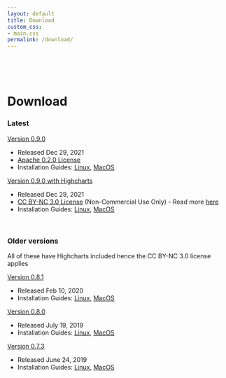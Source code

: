 ```yaml
---
layout: default
title: Download
custom_css:
- main.css
permalink: /download/
---
```


<p>&nbsp;</p>
<p>&nbsp;</p>

# Download


### Latest

[Version 0.9.0](https://peterbanda.net/ada-web-0.9.0.zip)
- Released Dec 29, 2021
- [Apache 0.2.0 License](https://www.apache.org/licenses/LICENSE-2.0.txt)
- Installation Guides: [Linux](/installation/linux/0_9_0), [MacOS](/installation/macos/0_9_0)

[Version 0.9.0 with Highcharts](https:/peterbanda.net/ada-web-highcharts-0.9.0.zip)
- Released Dec 29, 2021
- [CC BY-NC 3.0 License](https://creativecommons.org/licenses/by-nc/3.0/) (Non-Commercial Use Only) - Read more [here](https://github.com/ada-discovery/ada-web-highcharts)
- Installation Guides: [Linux](/installation/linux/0_9_0_w_highcharts), [MacOS](/installation/macos/0_9_0_w_highcharts)

&nbsp; 

### Older versions

All of these have Highcharts included hence the CC BY-NC 3.0 license applies 

[Version 0.8.1](https://webdav-r3lab.uni.lu/public/ada-artifacts/ada-web-0.8.1.zip)
- Released Feb 10, 2020
- Installation Guides: [Linux](/installation/linux/0_8_x), [MacOS](/installation/macos/0_8_x)

[Version 0.8.0](https://webdav-r3lab.uni.lu/public/ada-artifacts/ada-web-0.8.x/ada-web-0.8.0.zip)
- Released July 19, 2019
- Installation Guides: [Linux](/installation/linux/0_8_x), [MacOS](/installation/macos/0_8_x)

[Version 0.7.3](https://peterbanda.net/ada-web-0.7.3.zip)
- Released June 24, 2019
- Installation Guides: [Linux](/installation/linux/0_7_x), [MacOS](/installation/macos/0_7_x)
